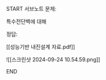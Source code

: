 START
서브노트
문제:

특수전단벽에 대해 

정답:


[[성능기반 내진설계 자료.pdf]]

![[스크린샷 2024-09-24 10.54.59.png]]
<!--ID: 1727688301245-->
END